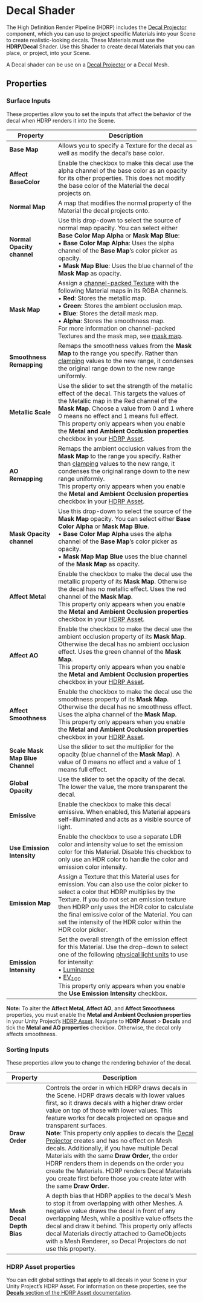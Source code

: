 # Decal Shader

The High Definition Render Pipeline (HDRP) includes the [Decal Projector](Decal-Projector.html) component, which you can use to project specific Materials into your Scene to create realistic-looking decals. These Materials must use the **HDRP/Decal** Shader. Use this Shader to create decal Materials that you can place, or project, into your Scene.

A Decal shader can be use on a [Decal Projector](Decal-Projector.html) or a Decal Mesh.

## Properties

### Surface Inputs

These properties allow you to set the inputs that affect the behavior of the decal when HDRP renders it into the Scene.

| **Property**                    | **Description**                                              |
| ------------------------------- | ------------------------------------------------------------ |
| **Base Map**                    | Allows you to specify a Texture for the decal as well as modify the decal’s base color. |
| **Affect BaseColor**            | Enable the checkbox to make this decal use the alpha channel of the base color as an opacity for its other properties. This does not modify the base color of the Material the decal projects on. |
| **Normal Map**                  | A map that modifies the normal property of the Material the decal projects onto. |
| **Normal Opacity channel**      | Use this drop-down to select the source of normal map opacity. You can select either **Base Color Map Alpha** or **Mask Map Blue**:<br />&#8226; **Base Color Map Alpha**: Uses the alpha channel of the **Base Map**’s color picker as opacity.<br />&#8226; **Mask Map Blue**: Uses the blue channel of the **Mask Map** as opacity. |
| **Mask Map**                    | Assign a [channel-packed Texture](Glossary.html#ChannelPacking) with the following Material maps in its RGBA channels.<br />&#8226; **Red**: Stores the metallic map. <br />&#8226; **Green**: Stores the ambient occlusion map.<br />&#8226; **Blue**: Stores the detail mask map.<br />&#8226; **Alpha**: Stores the smoothness map.<br />For more information on channel-packed Textures and the mask map, see [mask map](Mask-Map-and-Detail-Map.html#MaskMap). |
| **Smoothness Remapping**        | Remaps the smoothness values from the **Mask Map** to the range you specify. Rather than [clamping](https://docs.unity3d.com/ScriptReference/Mathf.Clamp.html) values to the new range, it condenses the original range down to the new range uniformly. |
| **Metallic Scale**              | Use the slider to set the strength of the metallic effect of the decal. This targets the values of the Metallic map in the Red channel of the **Mask Map**. Choose a value from 0 and 1 where 0 means no effect and 1 means full effect.<br />This property only appears when you enable the **Metal and Ambient Occlusion properties** checkbox in your [HDRP Asset](HDRP-Asset.html#Decals). |
| **AO Remapping**                | Remaps the ambient occlusion values from the **Mask Map** to the range you specify. Rather than [clamping](https://docs.unity3d.com/ScriptReference/Mathf.Clamp.html) values to the new range, it condenses the original range down to the new range uniformly.<br />This property only appears when you enable the **Metal and Ambient Occlusion properties** checkbox in your [HDRP Asset](HDRP-Asset.html#Decals). |
| **Mask Opacity channel**        | Use this drop-down to select the source of the **Mask Map** opacity. You can select either **Base Color Alpha** or **Mask Map Blue**.<br />&#8226; **Base Color Map Alpha** uses the alpha channel of the **Base Map**’s color picker as opacity.<br />&#8226; **Mask Map Map Blue** uses the blue channel of the **Mask Map** as opacity. |
| **Affect Metal**                | Enable the checkbox to make the decal use the metallic property of its **Mask Map**. Otherwise the decal has no metallic effect. Uses the red channel of the **Mask Map**.<br />This property only appears when you enable the **Metal and Ambient Occlusion properties** checkbox in your [HDRP Asset](HDRP-Asset.html#Decals). |
| **Affect AO**                   | Enable the checkbox to make the decal use the ambient occlusion property of its **Mask Map**. Otherwise the decal has no ambient occlusion effect. Uses the green channel of the **Mask Map**.<br />This property only appears when you enable the **Metal and Ambient Occlusion properties** checkbox in your [HDRP Asset](HDRP-Asset.html#Decals). |
| **Affect Smoothness**           | Enable the checkbox to make the decal use the smoothness property of its **Mask Map**. Otherwise the decal has no smoothness effect. Uses the alpha channel of the **Mask Map**.<br />This property only appears when you enable the **Metal and Ambient Occlusion properties** checkbox in your [HDRP Asset](HDRP-Asset.html#Decals). |
| **Scale Mask Map Blue Channel** | Use the slider to set the multiplier for the opacity (blue channel of the **Mask Map**). A value of 0 means no effect and a value of 1 means full effect. |
| **Global Opacity**              | Use the slider to set the opacity of the decal. The lower the value, the more transparent the decal. |
| **Emissive**                    | Enable the checkbox to make this decal emissive. When enabled, this Material appears self-illuminated and acts as a visible source of light. |
| **Use Emission Intensity**      | Enable the checkbox to use a separate LDR color and intensity value to set the emission color for this Material. Disable this checkbox to only use an HDR color to handle the color and emission color intensity. |
| **Emission Map**                | Assign a Texture that this Material uses for emission. You can also use the color picker to select a color that HDRP multiplies by the Texture. If you do not set an emission texture then HDRP only uses the HDR color to calculate the final emissive color of the Material. You can set the intensity of the HDR color within the HDR color picker. |
| **Emission Intensity**          | Set the overall strength of the emission effect for this Material. Use the drop-down to select one of the following [physical light units](Physical-Light-Units.html) to use for intensity:<br />&#8226; [Luminance](Physical-Light-Units.html#Luminance)<br />&#8226; [EV<sub>100</sub>](Physical-Light-Units.html#EV)<br />This property only appears when you enable the **Use Emission Intensity** checkbox. |

**Note:** To alter the **Affect Metal**, **Affect AO**, and **Affect Smoothness** properties, you must enable the **Metal and Ambient Occlusion properties** in your Unity Project’s [HDRP Asset](HDRP-Asset.html). Navigate to **HDRP Asset** > **Decals** and tick the **Metal and AO properties** checkbox. Otherwise, the decal only affects smoothness.

### Sorting Inputs

These properties allow you to change the rendering behavior of the decal.

| **Property**              | **Description**                                              |
| ------------------------- | ------------------------------------------------------------ |
| **Draw Order**            | Controls the order in which HDRP draws decals in the Scene. HDRP draws decals with lower values first, so it draws decals with a higher draw order value on top of those with lower values. This feature works for decals projected on opaque and transparent surfaces.<br />**Note**: This property only applies to decals the [Decal Projector](Decal-Projector.md) creates and has no effect on Mesh decals. Additionally, if you have multiple Decal Materials with the same **Draw Order**, the order HDRP renders them in depends on the order you create the Materials. HDRP renders Decal Materials you create first before those you create later with the same **Draw Order**. |
| **Mesh Decal Depth Bias** | A depth bias that HDRP applies to the decal’s Mesh to stop it from overlapping with other Meshes. A negative value draws the decal in front of any overlapping Mesh, while a positive value offsets the decal and draw it behind. This property only affects decal Materials directly attached to GameObjects with a Mesh Renderer, so Decal Projectors do not use this property. |

### HDRP Asset properties

You can edit global settings that apply to all decals in your Scene in your Unity Project’s HDRP Asset. For information on these properties, see the [**Decals** section of the HDRP Asset documentation](HDRP-Asset.html#Decals).